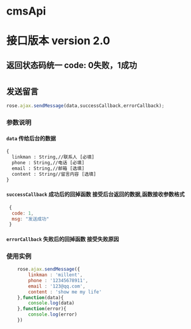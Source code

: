 # cmsApi 
# 接口版本 version 2.0
## 返回状态码统一 code:  0失败，1成功
#
#
#
#
## 发送留言
```javascript
rose.ajax.sendMessage(data,successCallback,errorCallback);
```

### 参数说明
#### `data` 传给后台的数据
```cmd
{
  linkman : String,//联系人 [必填]
  phone : String,//电话 [必填]
  email : String,//邮箱 [选填]
  content : String//留言内容 [选填]
}
```
#### `successCallback` 成功后的回掉函数 接受后台返回的数据,函数接收参数格式
```javascript
 {
  code: 1,
  msg: "发送成功"
 }
```
#### `errorCallback` 失败后的回掉函数 接受失败原因

### 使用实例
```javascript
	rose.ajax.sendMessage({
		linkman : 'millent',
		phone : '12345678911',
		email : '123@qq.com',
		content : 'show me my life'
	},function(data){
		console.log(data)
	},function(error){
		console.log(error)
	})
```

